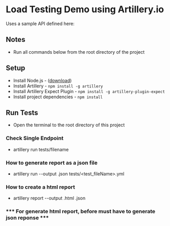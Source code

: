 
# Load Testing Demo using Artillery.io

Uses a sample API defined here:



## Notes

* Run all commands below from the root directory of the project

## Setup

* Install Node.js - ([download](https://nodejs.org/en/download/))
* Install Artillery - `npm install -g artillery`
* Install Artillery Expect Plugin - `npm install -g artillery-plugin-expect`
* Install project dependencies - `npm install`


## Run Tests

* Open the terminal to the root directory of this project

### Check Single Endpoint

* artillery run tests/filename

### How to generate report as a json file

* artillery run --output <filename>.json tests/<test_fileName>.yml

### How to create a html report

* artillery report --output <htmlFileName>.html <NameOfJsonReportfile>.json
	
### *** For generate html report, before must have to generate json reponse ***	

